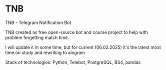 # TNB
TNB - Telegram Notification Bot

TNB created as free open-source bot and course project to help with problem forgetting match time.


I will update it in some time, but for current (06.02.2025) it's the latest most time on study and rewriting to aiogram

Stack of technologies:
Python, Telebot, PostgreSQL, BS4, pandas
